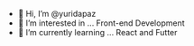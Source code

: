 - 👋 Hi, I’m @yuridapaz
- 👀 I’m interested in ... Front-end Development
- 🌱 I’m currently learning ... React and Futter
